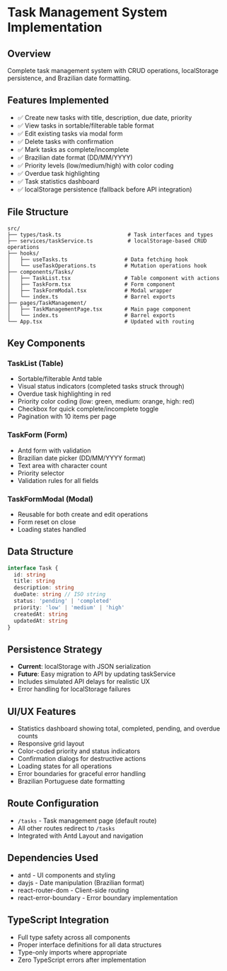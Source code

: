 # Task Management System Implementation

## Overview
Complete task management system with CRUD operations, localStorage persistence, and Brazilian date formatting.

## Features Implemented
- ✅ Create new tasks with title, description, due date, priority
- ✅ View tasks in sortable/filterable table format
- ✅ Edit existing tasks via modal form
- ✅ Delete tasks with confirmation
- ✅ Mark tasks as complete/incomplete
- ✅ Brazilian date format (DD/MM/YYYY)
- ✅ Priority levels (low/medium/high) with color coding
- ✅ Overdue task highlighting
- ✅ Task statistics dashboard
- ✅ localStorage persistence (fallback before API integration)

## File Structure
```
src/
├── types/task.ts                     # Task interfaces and types
├── services/taskService.ts           # localStorage-based CRUD operations
├── hooks/
│   ├── useTasks.ts                  # Data fetching hook
│   └── useTaskOperations.ts         # Mutation operations hook
├── components/Tasks/
│   ├── TaskList.tsx                 # Table component with actions
│   ├── TaskForm.tsx                 # Form component
│   ├── TaskFormModal.tsx            # Modal wrapper
│   └── index.ts                     # Barrel exports
├── pages/TaskManagement/
│   ├── TaskManagementPage.tsx       # Main page component
│   └── index.ts                     # Barrel exports
└── App.tsx                          # Updated with routing
```

## Key Components

### TaskList (Table)
- Sortable/filterable Antd table
- Visual status indicators (completed tasks struck through)
- Overdue task highlighting in red
- Priority color coding (low: green, medium: orange, high: red)
- Checkbox for quick complete/incomplete toggle
- Pagination with 10 items per page

### TaskForm (Form)
- Antd form with validation
- Brazilian date picker (DD/MM/YYYY format)
- Text area with character count
- Priority selector
- Validation rules for all fields

### TaskFormModal (Modal)
- Reusable for both create and edit operations
- Form reset on close
- Loading states handled

## Data Structure
```typescript
interface Task {
  id: string
  title: string
  description: string
  dueDate: string // ISO string
  status: 'pending' | 'completed'
  priority: 'low' | 'medium' | 'high'
  createdAt: string
  updatedAt: string
}
```

## Persistence Strategy
- **Current**: localStorage with JSON serialization
- **Future**: Easy migration to API by updating taskService
- Includes simulated API delays for realistic UX
- Error handling for localStorage failures

## UI/UX Features
- Statistics dashboard showing total, completed, pending, and overdue counts
- Responsive grid layout
- Color-coded priority and status indicators
- Confirmation dialogs for destructive actions
- Loading states for all operations
- Error boundaries for graceful error handling
- Brazilian Portuguese date formatting

## Route Configuration
- `/tasks` - Task management page (default route)
- All other routes redirect to `/tasks`
- Integrated with Antd Layout and navigation

## Dependencies Used
- antd - UI components and styling
- dayjs - Date manipulation (Brazilian format)
- react-router-dom - Client-side routing
- react-error-boundary - Error boundary implementation

## TypeScript Integration
- Full type safety across all components
- Proper interface definitions for all data structures
- Type-only imports where appropriate
- Zero TypeScript errors after implementation